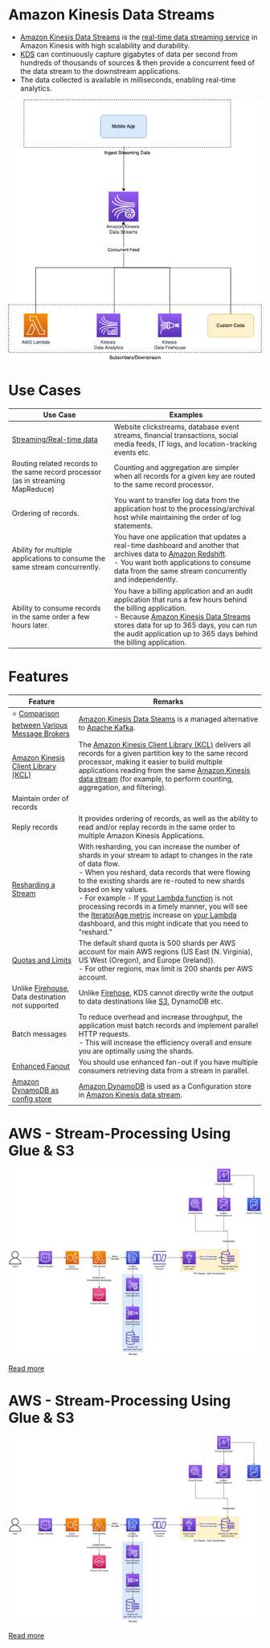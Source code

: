 # Amazon Kinesis Data Streams
- [Amazon Kinesis Data Streams](https://aws.amazon.com/kinesis/data-streams/) is the [real-time data streaming service](../../1_HLDDesignComponents/5_BigDataComponents/ETLServices/StreamProcessing/Readme.md) in Amazon Kinesis with high scalability and durability.
- [KDS]() can continuously capture gigabytes of data per second from hundreds of thousands of sources & then provide a concurrent feed of the data stream to the downstream applications.
- The data collected is available in milliseconds, enabling real-time analytics.

![](assests/AmazonKinesisDataStream.drawio.png)

# Use Cases

| Use Case                                                                         | Examples                                                                                                                                                                                                                                                                      |
|----------------------------------------------------------------------------------|-------------------------------------------------------------------------------------------------------------------------------------------------------------------------------------------------------------------------------------------------------------------------------|
| [Streaming/Real-time data](https://aws.amazon.com/kinesis/data-streams/faqs/)    | Website clickstreams, database event streams, financial transactions, social media feeds, IT logs, and location-tracking events etc.                                                                                                                                          |
| Routing related records to the same record processor (as in streaming MapReduce) | Counting and aggregation are simpler when all records for a given key are routed to the same record processor.                                                                                                                                                                |
| Ordering of records.                                                             | You want to transfer log data from the application host to the processing/archival host while maintaining the order of log statements.                                                                                                                                        |
| Ability for multiple applications to consume the same stream concurrently.       | You have one application that updates a real-time dashboard and another that archives data to [Amazon Redshift]().<br/>- You want both applications to consume data from the same stream concurrently and independently.                                                      |
| Ability to consume records in the same order a few hours later.                  | You have a billing application and an audit application that runs a few hours behind the billing application. <br/>- Because [Amazon Kinesis Data Streams](https://docs.aws.amazon.com/streams/latest/dev/key-concepts.html) stores data for up to 365 days, you can run the audit application up to 365 days behind the billing application. |

# Features

| Feature                                                                                                                                              | Remarks                                                                                                                                                                                                                                                                                                                                                                                                                                                                                                                                                                                                                    |
|------------------------------------------------------------------------------------------------------------------------------------------------------|----------------------------------------------------------------------------------------------------------------------------------------------------------------------------------------------------------------------------------------------------------------------------------------------------------------------------------------------------------------------------------------------------------------------------------------------------------------------------------------------------------------------------------------------------------------------------------------------------------------------------|
| :star: [Comparison between Various Message Brokers](../../1_HLDDesignComponents/4_MessageBrokers/KafkaVsRabbitMQVsSQSVsSNS.md)                       | [Amazon Kinesis Data Steams](https://shastri-shankar9.medium.com/apache-kafka-vs-amazon-kinesis-b55821c7f51f) is a managed alternative to [Apache Kafka](../../1_HLDDesignComponents/4_MessageBrokers/Kafka/Readme.md).                                                                                                                                                                                                                                                                                                                                                                                                    |
| [Amazon Kinesis Client Library (KCL)](https://docs.aws.amazon.com/streams/latest/dev/shared-throughput-kcl-consumers.html)                           | The [Amazon Kinesis Client Library (KCL)](https://docs.aws.amazon.com/streams/latest/dev/shared-throughput-kcl-consumers.html) delivers all records for a given partition key to the same record processor, making it easier to build multiple applications reading from the same [Amazon Kinesis data stream]() (for example, to perform counting, aggregation, and filtering).                                                                                                                                                                                                                                           |
| Maintain order of records                                                                                                                            |                                                                                                                                                                                                                                                                                                                                                                                                                                                                                                                                                                                                                            |
| Reply records                                                                                                                                        | It provides ordering of records, as well as the ability to read and/or replay records in the same order to multiple Amazon Kinesis Applications.                                                                                                                                                                                                                                                                                                                                                                                                                                                                           |
| [Resharding a Stream](https://docs.aws.amazon.com/streams/latest/dev/kinesis-using-sdk-java-resharding.html)                                         | With resharding, you can increase the number of shards in your stream to adapt to changes in the rate of data flow.<br/>- When you reshard, data records that were flowing to the existing shards are re-routed to new shards based on key values.<br/>- For example - If [your Lambda function](../3_ComputeServices/AWSLambda/Readme.md) is not processing records in a timely manner, you will see the [IteratorAge metric](https://repost.aws/knowledge-center/lambda-iterator-age) increase on [your Lambda](../3_ComputeServices/AWSLambda/Readme.md) dashboard, and this might indicate that you need to "reshard." |
| [Quotas and Limits](https://docs.aws.amazon.com/streams/latest/dev/service-sizes-and-limits.html)                                                    | The default shard quota is 500 shards per AWS account for main AWS regions (US East (N. Virginia), US West (Oregon), and Europe (Ireland)). <br/>- For other regions, max limit is 200 shards per AWS account.                                                                                                                                                                                                                                                                                                                                                                                                             |
| Unlike [Firehouse](../10_BigDataComponents/ETLServices/StreamProcessing/AmazonKinesis/AmazonKinesisDataFirehouse.md), Data destination not supported | Unlike [Firehose](../10_BigDataComponents/ETLServices/StreamProcessing/AmazonKinesis/AmazonKinesisDataFirehouse.md), KDS cannot directly write the output to data destinations like [S3](../7_StorageServices/3_ObjectStorageS3/Readme.md), DynamoDB etc.                                                                                                                                                                                                                                                                                                                                                                  |
| Batch messages                                                                                                                                       | To reduce overhead and increase throughput, the application must batch records and implement parallel HTTP requests. <br/>- This will increase the efficiency overall and ensure you are optimally using the shards.                                                                                                                                                                                                                                                                                                                                                                                                       |
| [Enhanced Fanout](https://aws.amazon.com/blogs/aws/kds-enhanced-fanout/)                                                                             | You should use enhanced fan-out if you have multiple consumers retrieving data from a stream in parallel.                                                                                                                                                                                                                                                                                                                                                                                                                                                                                                                  |
| [Amazon DynamoDB as config store](../6_DatabaseServices/AmazonDynamoDB/Readme.md)                                                                    | [Amazon DynamoDB](../6_DatabaseServices/AmazonDynamoDB/Readme.md) is used as a Configuration store in [Amazon Kinesis data stream]().                                                                                                                                                                                                                                                                                                                                                                                                                                                                                      |

# AWS - Stream-Processing Using Glue & S3
    
![](../../3_HLDDesignProblems/AWSStreamProcessingUsingGlueAndS3/AWS-Stream-Processing-Using-Glue-&-S3.png)

[Read more](../../3_HLDDesignProblems/AWSStreamProcessingUsingGlueAndS3/Readme.md)

# AWS - Stream-Processing Using Glue & S3

![](../../3_HLDDesignProblems/AWSStreamProcessingUsingGlueAndS3/AWS-Stream-Processing-Using-Glue-&-S3.png)

[Read more](../../3_HLDDesignProblems/AWSStreamProcessingUsingGlueAndS3/Readme.md)


